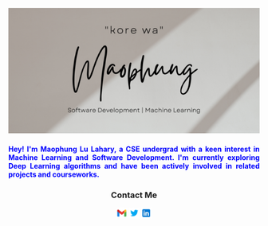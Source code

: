 <p align="center">
  <img src="https://github.com/maophung2001/maophung2001/blob/main/GitHubBanner%20(1).png" alt="My Banner">
</p>

<h4 align="justify" style="color:blue;">Hey! I'm Maophung Lu Lahary, a CSE undergrad with a keen interest in Machine Learning and Software Development. I'm currently exploring Deep Learning algorithms and have been actively involved in related projects and courseworks.</h4>

<h3 align="center">Contact Me</h3>
<p align="Center">
<a href="u20cse1044@cit.ac.in"><img src="https://github.com/maophung2001/maophung2001/blob/main/icons8-gmail-48.png" width=21px></a>
<a href="https://twitter.com/maophoong"><img src="https://github.com/maophung2001/maophung2001/blob/main/icons8-twitter-48.png" width=21px></a>
<a href="https://www.linkedin.com/in/maophung-lu-lahary-575317204/"><img src="https://github.com/maophung2001/maophung2001/blob/main/icons8-linkedin-48.png" width=21px></a>
</p>
<!---
maophung2001/maophung2001 is a ✨ special ✨ repository because its `README.md` (this file) appears on your GitHub profile.
You can click the Preview link to take a look at your changes.
--->
